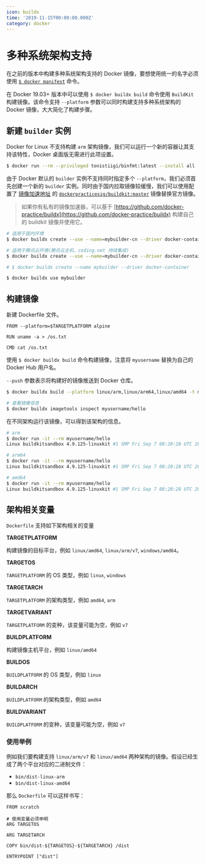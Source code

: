 ```yaml
---
icon: buildx
time: '2019-11-15T00:00:00.000Z'
category: docker
---
```


# 多种系统架构支持

在之前的版本中构建多种系统架构支持的 Docker 镜像，要想使用统一的名字必须使用 [`$ docker manifest`](https://github.com/jangrui/jangrui.github.io/tree/0212d803b60510175650fdca1a47e1ae3460efbb/docs/container/docker/image/manifest.md) 命令。

在 Docker 19.03+ 版本中可以使用 `$ docker buildx build` 命令使用 `BuildKit` 构建镜像。该命令支持 `--platform` 参数可以同时构建支持多种系统架构的 Docker 镜像，大大简化了构建步骤。

## 新建 `builder` 实例

Docker for Linux 不支持构建 `arm` 架构镜像，我们可以运行一个新的容器让其支持该特性，Docker 桌面版无需进行此项设置。

```bash
$ docker run --rm --privileged tonistiigi/binfmt:latest --install all
```

由于 Docker 默认的 `builder` 实例不支持同时指定多个 `--platform`，我们必须首先创建一个新的 `builder` 实例。同时由于国内拉取镜像较缓慢，我们可以使用配置了 [镜像加速地址](https://github.com/moby/buildkit/blob/master/docs/buildkitd.toml.md) 的 [`dockerpracticesig/buildkit:master`](https://github.com/docker-practice/buildx) 镜像替换官方镜像。

> 如果你有私有的镜像加速器，可以基于 [https://github.com/docker-practice/buildx](https://github.com/docker-practice/buildx) 构建自己的 buildkit 镜像并使用它。

```bash
# 适用于国内环境
$ docker buildx create --use --name=mybuilder-cn --driver docker-container --driver-opt image=dockerpracticesig/buildkit:master

# 适用于腾讯云环境(腾讯云主机、coding.net 持续集成)
$ docker buildx create --use --name=mybuilder-cn --driver docker-container --driver-opt image=dockerpracticesig/buildkit:master-tencent

# $ docker buildx create --name mybuilder --driver docker-container

$ docker buildx use mybuilder
```

## 构建镜像

新建 Dockerfile 文件。

```text
FROM --platform=$TARGETPLATFORM alpine

RUN uname -a > /os.txt

CMD cat /os.txt
```

使用 `$ docker buildx build` 命令构建镜像，注意将 `myusername` 替换为自己的 Docker Hub 用户名。

`--push` 参数表示将构建好的镜像推送到 Docker 仓库。

```bash
$ docker buildx build --platform linux/arm,linux/arm64,linux/amd64 -t myusername/hello . --push

# 查看镜像信息
$ docker buildx imagetools inspect myusername/hello
```

在不同架构运行该镜像，可以得到该架构的信息。

```bash
# arm
$ docker run -it --rm myusername/hello
Linux buildkitsandbox 4.9.125-linuxkit #1 SMP Fri Sep 7 08:20:28 UTC 2018 armv7l Linux

# arm64
$ docker run -it --rm myusername/hello
Linux buildkitsandbox 4.9.125-linuxkit #1 SMP Fri Sep 7 08:20:28 UTC 2018 aarch64 Linux

# amd64
$ docker run -it --rm myusername/hello
Linux buildkitsandbox 4.9.125-linuxkit #1 SMP Fri Sep 7 08:20:28 UTC 2018 x86_64 Linux
```

## 架构相关变量

`Dockerfile` 支持如下架构相关的变量

**TARGETPLATFORM**

构建镜像的目标平台，例如 `linux/amd64`, `linux/arm/v7`, `windows/amd64`。

**TARGETOS**

`TARGETPLATFORM` 的 OS 类型，例如 `linux`, `windows`

**TARGETARCH**

`TARGETPLATFORM` 的架构类型，例如 `amd64`, `arm`

**TARGETVARIANT**

`TARGETPLATFORM` 的变种，该变量可能为空，例如 `v7`

**BUILDPLATFORM**

构建镜像主机平台，例如 `linux/amd64`

**BUILDOS**

`BUILDPLATFORM` 的 OS 类型，例如 `linux`

**BUILDARCH**

`BUILDPLATFORM` 的架构类型，例如 `amd64`

**BUILDVARIANT**

`BUILDPLATFORM` 的变种，该变量可能为空，例如 `v7`

### 使用举例

例如我们要构建支持 `linux/arm/v7` 和 `linux/amd64` 两种架构的镜像。假设已经生成了两个平台对应的二进制文件：

* `bin/dist-linux-arm`
* `bin/dist-linux-amd64`

那么 `Dockerfile` 可以这样书写：

```text
FROM scratch

# 使用变量必须申明
ARG TARGETOS

ARG TARGETARCH

COPY bin/dist-${TARGETOS}-${TARGETARCH} /dist

ENTRYPOINT ["dist"]
```

